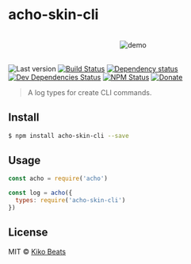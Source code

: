 # acho-skin-cli

<p align="center">
  <br>
  <img src="https://rawgit.com/achojs/acho-skin-cli/a02747f78882eefa472c39bab9bf9afbee637788/docs/images/example.svg" alt="demo">
  <br>
  <br>
</p>

![Last version](https://img.shields.io/github/tag/achohq/acho-skin-cli.svg?style=flat-square)
[![Build Status](https://img.shields.io/travis/achohq/acho-skin-cli/master.svg?style=flat-square)](https://travis-ci.org/achohq/acho-skin-cli)
[![Dependency status](https://img.shields.io/david/achohq/acho-skin-cli.svg?style=flat-square)](https://david-dm.org/achohq/acho-skin-cli)
[![Dev Dependencies Status](https://img.shields.io/david/dev/achohq/acho-skin-cli.svg?style=flat-square)](https://david-dm.org/achohq/acho-skin-cli#info=devDependencies)
[![NPM Status](https://img.shields.io/npm/dm/acho-skin-cli.svg?style=flat-square)](https://www.npmjs.org/package/acho-skin-cli)
[![Donate](https://img.shields.io/badge/donate-paypal-blue.svg?style=flat-square)](https://paypal.me/kikobeats)

> A log types for create CLI commands.

## Install

```bash
$ npm install acho-skin-cli --save
```

## Usage

```js
const acho = require('acho')

const log = acho({
  types: require('acho-skin-cli')
})
```
## License

MIT © [Kiko Beats](http://www.kikobeats.com)
